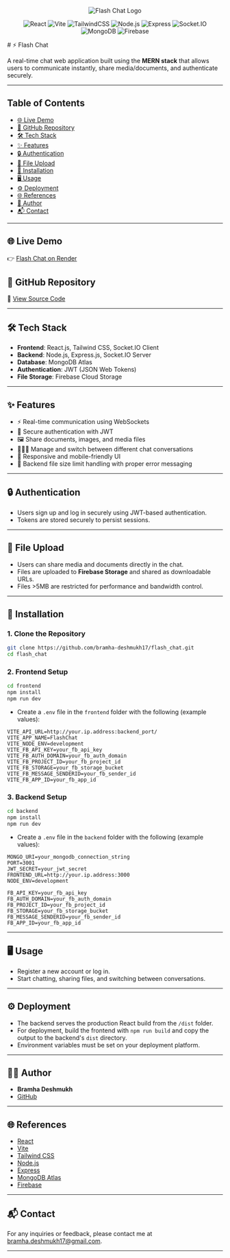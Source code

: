 <p align="center">
  <img src="https://firebasestorage.googleapis.com/v0/b/flash-chat-e08f7.firebasestorage.app/o/logo.png?alt=media&token=083e8077-4533-4ed7-99fa-b500efd06572" alt="Flash Chat Logo" />
</p>
<p align="center">
  <img src="https://img.shields.io/badge/React-20232A?style=for-the-badge&logo=react&logoColor=61DAFB" alt="React" />
  <img src="https://img.shields.io/badge/Vite-646CFF?style=for-the-badge&logo=vite&logoColor=FFD62E" alt="Vite" />
  <img src="https://img.shields.io/badge/TailwindCSS-06B6D4?style=for-the-badge&logo=tailwindcss&logoColor=white" alt="TailwindCSS" />
  <img src="https://img.shields.io/badge/Node.js-339933?style=for-the-badge&logo=nodedotjs&logoColor=white" alt="Node.js" />
  <img src="https://img.shields.io/badge/Express-000000?style=for-the-badge&logo=express&logoColor=white" alt="Express" />
  <img src="https://img.shields.io/badge/Socket.IO-010101?style=for-the-badge&logo=socket.io&logoColor=white" alt="Socket.IO" />
  <img src="https://img.shields.io/badge/MongoDB-47A248?style=for-the-badge&logo=mongodb&logoColor=white" alt="MongoDB" />
  <img src="https://img.shields.io/badge/Firebase-FFCA28?style=for-the-badge&logo=firebase&logoColor=black" alt="Firebase" />
</p>
# ⚡ Flash Chat

A real-time chat web application built using the **MERN stack** that allows users to communicate instantly, share media/documents, and authenticate securely.

---


## Table of Contents

- [🌐 Live Demo](#live-demo)
- [📂 GitHub Repository](#github-repository)
- [🛠️ Tech Stack](#tech-stack)
- [✨ Features](#features)
- [🔒 Authentication](#authentication)
- [📁 File Upload](#file-upload)
- [🧪 Installation](#installation)
- [🖥️ Usage](#usage)
- [⚙️ Deployment](#deployment)
- [🌐 References](#references)
- [🧑 Author](#author)
- [📬 Contact](#contact)

---

## <a id="live-demo"></a>🌐 Live Demo

👉 [Flash Chat on Render](https://flash-chat-9dt7.onrender.com)

## <a id="github-repository"></a>📂 GitHub Repository

🔗 [View Source Code](https://github.com/bramha-deshmukh17/flash_chat)

---

## <a id="tech-stack"></a>🛠️ Tech Stack

- **Frontend**: React.js, Tailwind CSS, Socket.IO Client  
- **Backend**: Node.js, Express.js, Socket.IO Server  
- **Database**: MongoDB Atlas  
- **Authentication**: JWT (JSON Web Tokens)  
- **File Storage**: Firebase Cloud Storage

---

## <a id="features"></a>✨ Features

- ⚡ Real-time communication using WebSockets
- 🔐 Secure authentication with JWT
- 🖼️ Share documents, images, and media files
- 🧑‍🤝‍🧑 Manage and switch between different chat conversations
- 📲 Responsive and mobile-friendly UI
- 🧾 Backend file size limit handling with proper error messaging

---

## <a id="authentication"></a>🔒 Authentication

- Users sign up and log in securely using JWT-based authentication.
- Tokens are stored securely to persist sessions.

---

## <a id="file-upload"></a>📁 File Upload

- Users can share media and documents directly in the chat.
- Files are uploaded to **Firebase Storage** and shared as downloadable URLs.
- Files >5MB are restricted for performance and bandwidth control.

---

## <a id="installation"></a>🧪 Installation

### 1. **Clone the Repository**

```bash
git clone https://github.com/bramha-deshmukh17/flash_chat.git
cd flash_chat
```

### 2. **Frontend Setup**

```bash
cd frontend
npm install
npm run dev
```

- Create a `.env` file in the `frontend` folder with the following (example values):

```env
VITE_API_URL=http://your.ip.address:backend_port/
VITE_APP_NAME=FlashChat
VITE_NODE_ENV=development
VITE_FB_API_KEY=your_fb_api_key
VITE_FB_AUTH_DOMAIN=your_fb_auth_domain
VITE_FB_PROJECT_ID=your_fb_project_id
VITE_FB_STORAGE=your_fb_storage_bucket
VITE_FB_MESSAGE_SENDERID=your_fb_sender_id
VITE_FB_APP_ID=your_fb_app_id
```

### 3. **Backend Setup**

```bash
cd backend
npm install
npm run dev
```

- Create a `.env` file in the `backend` folder with the following (example values):

```env
MONGO_URI=your_mongodb_connection_string
PORT=3001
JWT_SECRET=your_jwt_secret
FRONTEND_URL=http://your.ip.address:3000
NODE_ENV=development

FB_API_KEY=your_fb_api_key
FB_AUTH_DOMAIN=your_fb_auth_domain
FB_PROJECT_ID=your_fb_project_id
FB_STORAGE=your_fb_storage_bucket
FB_MESSAGE_SENDERID=your_fb_sender_id
FB_APP_ID=your_fb_app_id
```

---

## <a id="usage"></a>🖥️ Usage

- Register a new account or log in.
- Start chatting, sharing files, and switching between conversations.

---

## <a id="deployment"></a>⚙️ Deployment

- The backend serves the production React build from the `/dist` folder.
- For deployment, build the frontend with `npm run build` and copy the output to the backend's `dist` directory.
- Environment variables must be set on your deployment platform.

---

## <a id="author"></a>🧑‍💻 Author

- **Bramha Deshmukh**
- [GitHub](https://github.com/bramha-deshmukh17)

---

## <a id="references"></a>🌐 References

- [React](https://react.dev/)
- [Vite](https://vitejs.dev/)
- [Tailwind CSS](https://tailwindcss.com/)
- [Node.js](https://nodejs.org/)
- [Express](https://expressjs.com/)
- [MongoDB Atlas](https://www.mongodb.com/cloud/atlas)
- [Firebase](https://firebase.google.com/)

---

## <a id="contact"></a>📬 Contact

For any inquiries or feedback, please contact me at [bramha.deshmukh17@gmail.com](mailto:bramha.deshmukh17@gmail.com).

---
